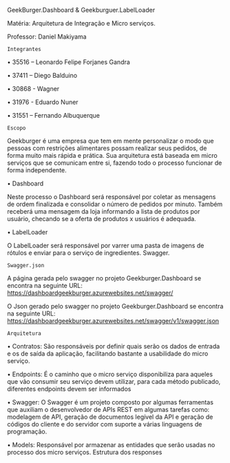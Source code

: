 GeekBurger.Dashboard & Geekburguer.LabelLoader

Matéria: Arquitetura de Integração e Micro serviços.

Professor: Daniel Makiyama

	Integrantes
•	35516 – Leonardo Felipe Forjanes Gandra

•	37411 – Diego Balduino

•	30868 - Wagner

•	31976 - Eduardo Nuner

•	31551 – Fernando Albuquerque

	Escopo
Geekburger é uma empresa que tem em mente personalizar o modo que pessoas com restrições alimentares possam realizar seus pedidos, de forma muito mais rápida e prática. Sua arquitetura está baseada em micro serviços que se comunicam entre si, fazendo todo o processo funcionar de forma independente.

•	Dashboard

Neste processo o Dashboard será responsável por coletar as mensagens de ordem finalizada e consolidar o número de pedidos por minuto. Também receberá uma mensagem da loja informando a lista de produtos por usuário, checando se a oferta de produtos x usuários é adequada.

•	LabelLoader

O LabelLoader será responsável por varrer uma pasta de imagens de rótulos e enviar para o serviço de ingredientes. Swagger.

	Swagger.json
A página gerada pelo swagger no projeto Geekburger.Dashboard se encontra na seguinte URL: https://dashboardgeekburger.azurewebsites.net/swagger/

O Json gerado pelo swagger no projeto Geekburger.Dashboard se encontra na seguinte URL: https://dashboardgeekburger.azurewebsites.net/swagger/v1/swagger.json

 	Arquitetura

•	Contratos: São responsáveis por definir quais serão os dados de entrada e os de saída da aplicação, facilitando bastante a usabilidade do micro serviço.

•	Endpoints: É o caminho que o micro serviço disponibiliza para aqueles que vão consumir seu serviço devem utilizar, para cada método publicado, diferentes endpoints devem ser informados

•	Swagger: O Swagger é um projeto composto por algumas ferramentas que auxiliam o desenvolvedor de APIs REST em algumas tarefas como: modelagem de API, geração de documentos legível da API e geração de códigos do cliente e do servidor com suporte a várias linguagens de programação.

•	Models: Responsável por armazenar as entidades que serão usadas no processo dos micro serviços. Estrutura dos responses
